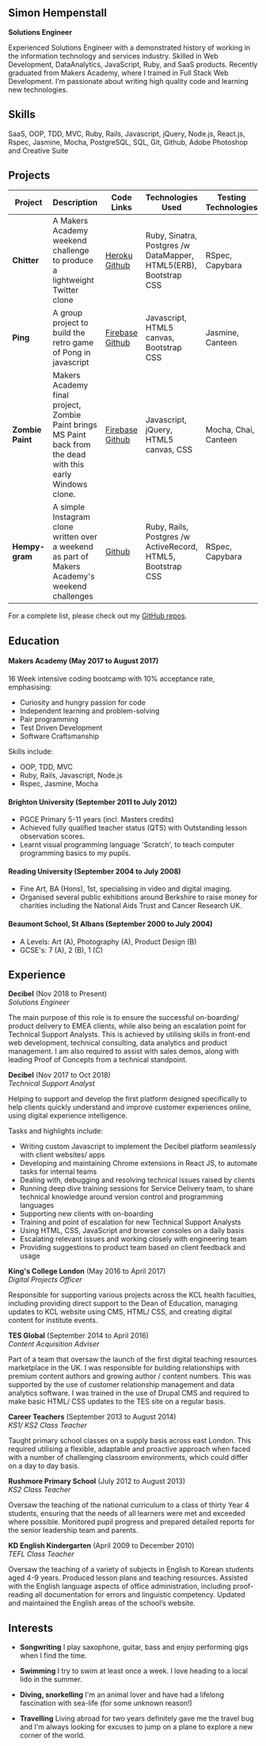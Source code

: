 ## Simon Hempenstall

**Solutions Engineer**  

Experienced Solutions Engineer with a demonstrated history of working in the information technology and services industry. Skilled in Web Development, DataAnalytics, JavaScript, Ruby, and SaaS products. Recently graduated from Makers Academy, where I trained in Full Stack Web Development. I’m passionate about writing high quality code and learning new technologies.  

## Skills

SaaS, OOP, TDD, MVC,
Ruby, Rails, Javascript, jQuery, Node.js, React.js,
Rspec, Jasmine, Mocha,
PostgreSQL, SQL,
Git, Github,
Adobe Photoshop and Creative Suite 

## Projects

Project | Description | Code Links | Technologies Used | Testing Technologies
--- | --- | --- | --- | ---
**Chitter** | A Makers Academy weekend challenge to produce a lightweight Twitter clone |[Heroku](https://hempy-chitter.herokuapp.com/) [Github](https://github.com/Hempy49/chitter-challenge) | Ruby, Sinatra, Postgres /w DataMapper, HTML5(ERB), Bootstrap CSS | RSpec, Capybara
**Ping** | A group project to build the retro game of Pong in javascript | [Firebase](https://ping-js.firebaseapp.com/) [Github](https://github.com/tbscanlon/ping-js)|Javascript, HTML5 canvas, Bootstrap CSS | Jasmine, Canteen
**Zombie Paint** | Makers Academy final project, Zombie Paint brings MS Paint back from the dead with this early Windows clone. | [Firebase](https://zombie-paint-902ce.firebaseapp.com) [Github](https://github.com/MarySalemme/zombie-paint)| Javascript, jQuery, HTML5 canvas, CSS | Mocha, Chai, Canteen
**Hempy-gram** | A simple Instagram clone written over a weekend as part of Makers Academy's weekend challenges | [Github](https://github.com/Hempy49/instagram-challenge)| Ruby, Rails, Postgres /w ActiveRecord, HTML5, Bootstrap CSS | RSpec, Capybara

For a complete list, please check out my [GitHub repos](https://github.com/Hempy49).


## Education

#### Makers Academy (May 2017 to August 2017)

16 Week intensive coding bootcamp with 10% acceptance rate, emphasising:

- Curiosity and hungry passion for code
- Independent learning and problem-solving
- Pair programming
- Test Driven Development
- Software Craftsmanship

Skills include:

- OOP, TDD, MVC
- Ruby, Rails, Javascript, Node.js
- Rspec, Jasmine, Mocha


#### Brighton University (September 2011 to July 2012)

- PGCE Primary 5-11 years (incl. Masters credits)
- Achieved fully qualified teacher status (QTS) with Outstanding lesson observation scores. 
- Learnt visual programming language 'Scratch', to teach computer programming basics to my pupils.   

#### Reading University (September 2004 to July 2008)
 
- Fine Art, BA (Hons), 1st, specialising in video and digital imaging. 
- Organised several public exhibitions around Berkshire to raise money for charities including the National Aids Trust and Cancer Research UK.  

#### Beaumont School, St Albans (September 2000 to July 2004)

- A Levels: Art (A), Photography (A), Product Design (B)
- GCSE's: 7 (A), 2 (B), 1 (C)  

## Experience

**Decibel** (Nov 2018 to Present)    
*Solutions Engineer*

The main purpose of this role is to ensure the successful on-boarding/ product delivery to EMEA clients, while also being an escalation point for Technical Support Analysts. This is achieved by utilising skills in front-end web development, technical consulting, data analytics and product management. I am also required to assist with sales demos, along with leading Proof of Concepts from a technical standpoint.

**Decibel** (Nov 2017 to Oct 2018)    
*Technical Support Analyst*

Helping to support and develop the first platform designed specifically to help clients quickly understand and improve customer experiences online, using digital experience intelligence.

Tasks and highlights include:
- Writing custom Javascript to implement the Decibel platform seamlessly with client websites/ apps 
- Developing and maintaining Chrome extensions in React JS, to automate tasks for internal teams
- Dealing with, debugging and resolving technical issues raised by clients
- Running deep dive training sessions for Service Delivery team, to share technical knowledge around version control and programming languages
- Supporting new clients with on-boarding
- Training and point of escalation for new Technical Support Analysts
- Using HTML, CSS, JavaScript and browser consoles on a daily basis
- Escalating relevant issues and working closely with engineering team
- Providing suggestions to product team based on client feedback and usage

**King's College London** (May 2016 to April 2017)    
*Digital Projects Officer*

Responsible for supporting various projects across the KCL health faculties, including providing direct support to the Dean of Education, managing updates to KCL website using CMS, HTML/ CSS, and creating digital content for institute events.   

**TES Global** (September 2014 to April 2016)   
*Content Acquisition Adviser*  

Part of a team that oversaw the launch of the first digital teaching resources marketplace in the UK. I was responsible for building relationships with premium content authors and growing author / content numbers. This was supported by the use of customer relationship management and data analytics software. I was trained in the use of Drupal CMS and required to make basic HTML/ CSS updates to the TES site on a regular basis.      

**Career Teachers** (September 2013 to August 2014)   
*KS1/ KS2 Class Teacher*

Taught primary school classes on a supply basis across east London. This required utilising a flexible, adaptable and proactive approach when faced with a number of challenging classroom environments, which could differ on a day to day basis.

**Rushmore Primary School** (July 2012 to August 2013)   
*KS2 Class Teacher*

Oversaw the teaching of the national curriculum to a class of thirty Year 4 students, ensuring that the needs of all learners were met and exceeded where possible. Monitored pupil progress and prepared detailed reports for the senior leadership team and parents.

**KD English Kindergarten** (April 2009 to December 2010)   
*TEFL Class Teacher*

Oversaw the teaching of a variety of subjects in English to Korean students aged 4-9 years. Produced lesson plans and teaching resources. Assisted with the English language aspects of office administration, including proof-reading all documentation for errors and linguistic competency. Updated and maintained the English areas of the school’s website.

## Interests

- **Songwriting** I play saxophone, guitar, bass and enjoy performing gigs when I find the time. 

- **Swimming** I try to swim at least once a week. I love heading to a local lido in the summer.

- **Diving, snorkelling** I'm an animal lover and have had a lifelong fascination with sea-life (for some unknown reason!)

- **Travelling** Living abroad for two years definitely gave me the travel bug and I'm always looking for excuses to jump on a plane to explore a new corner of the world.    
